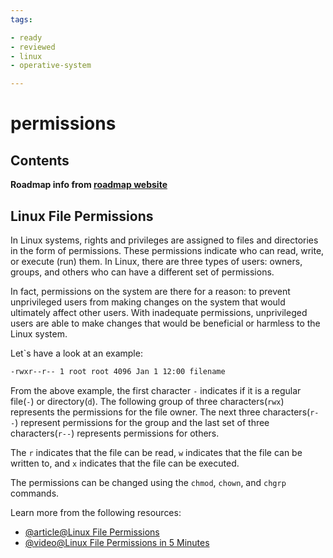 ```yaml
---
tags:

- ready
- reviewed
- linux
- operative-system

---
```


# permissions

## Contents

__Roadmap info from [roadmap website](https://roadmap.sh/linux/working-with-files/permissions)__

## Linux File Permissions

In Linux systems, rights and privileges are assigned to files and directories in the form of permissions. These permissions indicate who can read, write, or execute (run) them. In Linux, there are three types of users: owners, groups, and others who can have a different set of permissions.

In fact, permissions on the system are there for a reason: to prevent unprivileged users from making changes on the system that would ultimately affect other users. With inadequate permissions, unprivileged users are able to make changes that would be beneficial or harmless to the Linux system.

Let`s have a look at an example:

```bash
-rwxr--r-- 1 root root 4096 Jan 1 12:00 filename

```

From the above example, the first character `-` indicates if it is a regular file(`-`) or directory(`d`). The following group of three characters(`rwx`) represents the permissions for the file owner. The next three characters(`r--`) represent permissions for the group and the last set of three characters(`r--`) represents permissions for others.

The `r` indicates that the file can be read, `w` indicates that the file can be written to, and `x` indicates that the file can be executed.

The permissions can be changed using the `chmod`, `chown`, and `chgrp` commands.

Learn more from the following resources:

* [@article@Linux File Permissions](https://linuxhandbook.com/linux-file-permissions/)
* [@video@Linux File Permissions in 5 Minutes](https://www.youtube.com/watch?v=LnKoncbQBsM)
